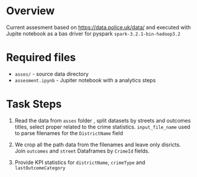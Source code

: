 Overview
========

Current assesment based on https://data.police.uk/data/ and
executed with Jupite notebook as a bas driver for pyspark
`spark-3.2.1-bin-hadoop3.2`


Required files
======================

* `asses/` - source data directory
* `assesment.ipynb` - Jupiter notebook with a analytics steps


Task Steps
==========

1. Read the data from `asses` folder , split datasets by streets and outcomes titles, 
select proper related to the crime statistics.
`input_file_name` used to parse filenames for the `DistrictName` field

2. We crop all the path data from the filenames and leave only disricts. Join `outcomes`
 and `street` Dataframes by `CrimeId` fields. 

3. Provide KPI statistics for `districtName`, `crimeType` and `lastOutcomeCategory`



